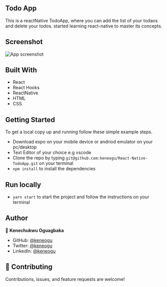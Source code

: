 ## Todo App

This is a reactNative TodoApp, where you can add the list of your todaos and delete your todos. started learning react-native to master its concepts.


## Screenshot
![App screenshot](app/assets/Screenshot.jpg)


## Built With

- React
- React Hooks
- ReactNative
- HTML
- CSS

## Getting Started

To get a local copy up and running follow these simple example steps.

- Download expo on your mobile device or andriod emulator on your pc/desktop
- Text Editor of your choice e.g vscode
- Clone the repo by typing `git@github.com:keneogu/React-Native-TodoApp.git` on your terminal
- `npm install` to install the dependencies

## Run locally

- `yarn start` to start the project and follow the instructions on your terminal


## Author

👤 **Kenechukwu Oguagbaka**

- GitHub: [@keneogu](https://github.com/keneogu)
- Twitter: [@keneogu](https://twitter.com/keneogu)
- LinkedIn: [@keneogu](https://www.linkedin.com/in/kene-ogu/)

## 🤝 Contributing

Contributions, issues, and feature requests are welcome!
